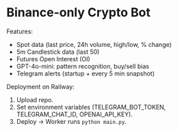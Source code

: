 # Binance-only Crypto Bot

Features:
- Spot data (last price, 24h volume, high/low, % change)
- 5m Candlestick data (last 50)
- Futures Open Interest (OI)
- GPT-4o-mini: pattern recognition, buy/sell bias
- Telegram alerts (startup + every 5 min snapshot)

Deployment on Railway:
1. Upload repo.
2. Set environment variables (TELEGRAM_BOT_TOKEN, TELEGRAM_CHAT_ID, OPENAI_API_KEY).
3. Deploy -> Worker runs `python main.py`.
